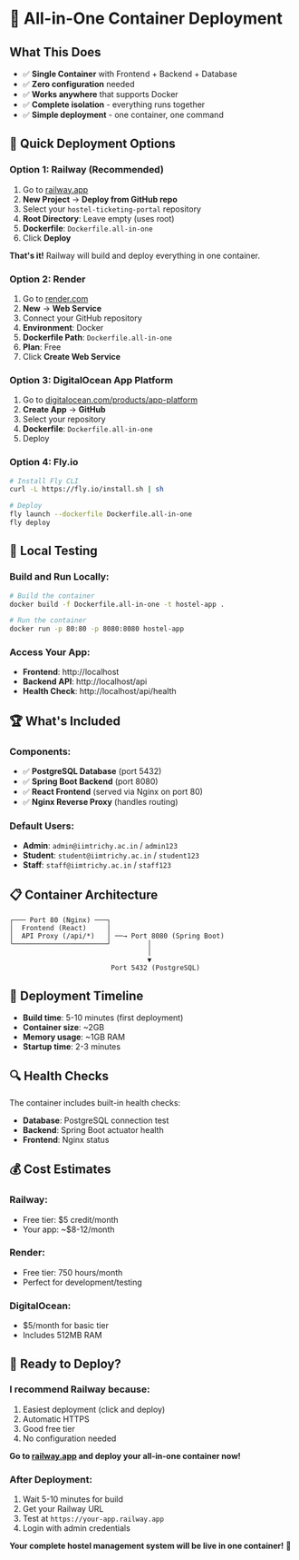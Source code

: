 # 🚀 All-in-One Container Deployment

## What This Does
- ✅ **Single Container** with Frontend + Backend + Database
- ✅ **Zero configuration** needed
- ✅ **Works anywhere** that supports Docker
- ✅ **Complete isolation** - everything runs together
- ✅ **Simple deployment** - one container, one command

## 🎯 Quick Deployment Options

### **Option 1: Railway (Recommended)**
1. Go to [railway.app](https://railway.app)
2. **New Project** → **Deploy from GitHub repo**
3. Select your `hostel-ticketing-portal` repository
4. **Root Directory**: Leave empty (uses root)
5. **Dockerfile**: `Dockerfile.all-in-one`
6. Click **Deploy**

**That's it!** Railway will build and deploy everything in one container.

### **Option 2: Render**
1. Go to [render.com](https://render.com)
2. **New** → **Web Service**
3. Connect your GitHub repository
4. **Environment**: Docker
5. **Dockerfile Path**: `Dockerfile.all-in-one`
6. **Plan**: Free
7. Click **Create Web Service**

### **Option 3: DigitalOcean App Platform**
1. Go to [digitalocean.com/products/app-platform](https://digitalocean.com/products/app-platform)
2. **Create App** → **GitHub**
3. Select your repository
4. **Dockerfile**: `Dockerfile.all-in-one`
5. Deploy

### **Option 4: Fly.io**
```bash
# Install Fly CLI
curl -L https://fly.io/install.sh | sh

# Deploy
fly launch --dockerfile Dockerfile.all-in-one
fly deploy
```

## 🔧 Local Testing

### **Build and Run Locally:**
```bash
# Build the container
docker build -f Dockerfile.all-in-one -t hostel-app .

# Run the container
docker run -p 80:80 -p 8080:8080 hostel-app
```

### **Access Your App:**
- **Frontend**: http://localhost
- **Backend API**: http://localhost/api
- **Health Check**: http://localhost/api/health

## 🏆 **What's Included**

### **Components:**
- ✅ **PostgreSQL Database** (port 5432)
- ✅ **Spring Boot Backend** (port 8080)
- ✅ **React Frontend** (served via Nginx on port 80)
- ✅ **Nginx Reverse Proxy** (handles routing)

### **Default Users:**
- **Admin**: `admin@iimtrichy.ac.in` / `admin123`
- **Student**: `student@iimtrichy.ac.in` / `student123`
- **Staff**: `staff@iimtrichy.ac.in` / `staff123`

## 📋 **Container Architecture**

```
┌─── Port 80 (Nginx) ───┐
│  Frontend (React)     │
│  API Proxy (/api/*)   │ ──→ Port 8080 (Spring Boot)
└───────────────────────┘         │
                                  │
                                  ▼
                         Port 5432 (PostgreSQL)
```

## 🎯 **Deployment Timeline**

- **Build time**: 5-10 minutes (first deployment)
- **Container size**: ~2GB
- **Memory usage**: ~1GB RAM
- **Startup time**: 2-3 minutes

## 🔍 **Health Checks**

The container includes built-in health checks:
- **Database**: PostgreSQL connection test
- **Backend**: Spring Boot actuator health
- **Frontend**: Nginx status

## 💰 **Cost Estimates**

### **Railway**: 
- Free tier: $5 credit/month
- Your app: ~$8-12/month

### **Render**:
- Free tier: 750 hours/month
- Perfect for development/testing

### **DigitalOcean**:
- $5/month for basic tier
- Includes 512MB RAM

## 🚀 **Ready to Deploy?**

### **I recommend Railway** because:
1. Easiest deployment (click and deploy)
2. Automatic HTTPS
3. Good free tier
4. No configuration needed

**Go to [railway.app](https://railway.app) and deploy your all-in-one container now!**

### **After Deployment:**
1. Wait 5-10 minutes for build
2. Get your Railway URL
3. Test at `https://your-app.railway.app`
4. Login with admin credentials

**Your complete hostel management system will be live in one container!** 🎉
